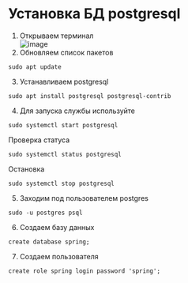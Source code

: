# Установка БД postgresql 
1. Открываем терминал   
![image](https://github.com/sitechbr/JavaSpringBootCodologia/assets/63145839/48e76aba-730c-48ad-8f9a-d7e8dc30773a)
2. Обновляем список пакетов
```
sudo apt update
```
3. Устанавливаем postgresql   
```
sudo apt install postgresql postgresql-contrib
```
4. Для запуска службы используйте
```
sudo systemctl start postgresql
```
Проверка статуса 
```
sudo systemctl status postgresql
```
Остановка 
```
sudo systemctl stop postgresql
```

5. Заходим под пользователем postgres
```
sudo -u postgres psql
```
6. Создаем базу данных
```
create database spring;
```
7. Создаем пользователя
```
create role spring login password 'spring';
```
